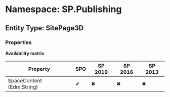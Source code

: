 # Namespace: SP.Publishing

## Entity Type: SitePage3D

### Properties

**Availability matrix**

Property | SPO | SP 2019 | SP 2016 | SP 2013
----------|-----|---------|---------|--------
SpaceContent (Edm.String) | ✔ | ✖ | ✖ | ✖

